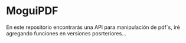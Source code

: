 # MoguiPDF
En este repositorio encontrarás una API para manipulación de pdf´s, iré agregando funciones en versiones posrteriores...
